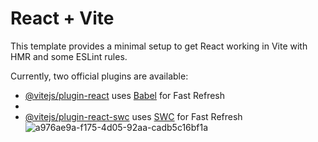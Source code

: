 # React + Vite

This template provides a minimal setup to get React working in Vite with HMR and some ESLint rules.

Currently, two official plugins are available:

- [@vitejs/plugin-react](https://github.com/vitejs/vite-plugin-react/blob/main/packages/plugin-react/README.md) uses [Babel](https://babeljs.io/) for Fast Refresh
- 
- [@vitejs/plugin-react-swc](https://github.com/vitejs/vite-plugin-react-swc) uses [SWC](https://swc.rs/) for Fast Refresh
![a976ae9a-f175-4d05-92aa-cadb5c16bf1a](https://github.com/agustin12312332/prereact-BERTOLI1/assets/131317642/e7e0c269-0162-487b-9982-474f3e19669b)
